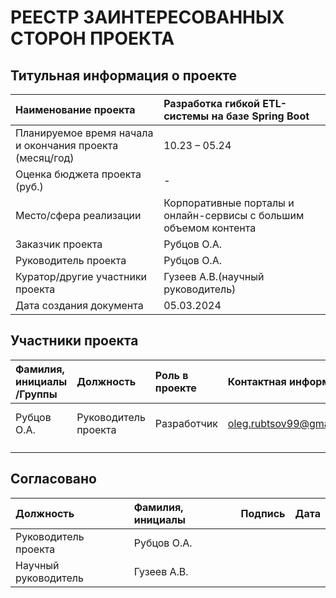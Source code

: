 # РЕЕСТР ЗАИНТЕРЕСОВАННЫХ СТОРОН ПРОЕКТА
## Титульная информация о проекте

| Наименование проекта                                    | Разработка гибкой ETL-системы на базе Spring Boot                  |
|:--------------------------------------------------------|:-------------------------------------------------------------------|
| Планируемое время начала и окончания проекта (месяц/год)| 10.23 – 05.24                                                      |
| Оценка бюджета проекта (руб.)                           | -                                                                  |
| Место/сфера реализации                                  | Корпоративные порталы и онлайн-сервисы с большим объемом контента  |
| Заказчик проекта                                        | Рубцов О.А.                                                        |
| Руководитель проекта                                    | Рубцов О.А.                                                        |
| Куратор/другие участники проекта                        | Гузеев А.В.(научный руководитель)                                  |
| Дата создания документа                                 | 05.03.2024                                                         |

## Участники проекта

| Фамилия, инициалы /Группы | Должность           |Роль в проекте|Контактная информация   |Требования            |Влияние|
|:--------------------------|:--------------------|:-------------|:-----------------------|:---------------------|:------|
| Рубцов О.А.               | Руководитель проекта|Разработчик   |oleg.rubtsov99@gmail.com|Разработка ETL-системы|10     |
|                           |                     |              |                        |                      |       |
|                           |                     |              |                        |                      |       |

## Согласовано

| Должность            | Фамилия, инициалы |Подпись|Дата |
|:---------------------|:------------------|:------|:----|
| Руководитель проекта | Рубцов О.А.       |       |     |
| Научный руководитель | Гузеев А.В.       |       |     |
